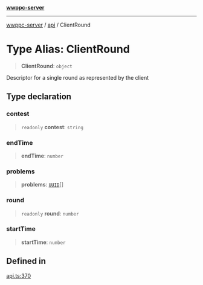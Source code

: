[**wwppc-server**](../../README.md)

***

[wwppc-server](../../modules.md) / [api](../README.md) / ClientRound

# Type Alias: ClientRound

> **ClientRound**: `object`

Descriptor for a single round as represented by the client

## Type declaration

### contest

> `readonly` **contest**: `string`

### endTime

> **endTime**: `number`

### problems

> **problems**: [`UUID`](../../util/type-aliases/UUID.md)[]

### round

> `readonly` **round**: `number`

### startTime

> **startTime**: `number`

## Defined in

[api.ts:370](https://github.com/WWPPC/WWPPC-server/blob/893fab4901e205d136b5570c7c0b518b74b2e9d9/src/api.ts#L370)
